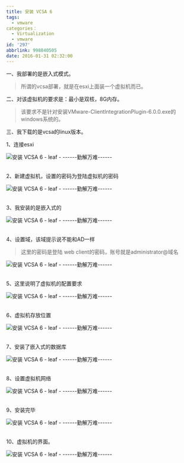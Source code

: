 ```yaml
---
title: 安装 VCSA 6
tags:
  - vmware
categories：
  - Virtualization
  - vmware
id: '297'
abbrlink: 998840505
date: 2016-01-31 02:32:00
---
```


一、我部署的是嵌入式模式。  

> 所谓的vcsa部署，就是在esxi上面装一个虚拟机而已。  

二、对该虚拟机的要求是：最小是双核，8G内存。  

> 该要求不是针对安装VMware-ClientIntegrationPlugin-6.0.0.exe的windows系统的。  

三、我下载的是vcsa的linux版本。  
  
1、连接esxi  

![安装 VCSA 6 - leaf - ------勤解万难------](http://img1.ph.126.net/5-VQd2EL9vflWP86Z0xHaA==/6608500289539539973.png "安装 VCSA 6 - leaf - ------勤解万难------")

   
2、新建虚拟机，设置的密码为登陆虚拟机的密码  

![安装 VCSA 6 - leaf - ------勤解万难------](http://img1.ph.126.net/AHDbx0ZCPY5j_W3XMtBa2w==/6598274831460123562.png "安装 VCSA 6 - leaf - ------勤解万难------")

   
3、我安装的是嵌入式的  

![安装 VCSA 6 - leaf - ------勤解万难------](http://img0.ph.126.net/-8GOhPIwFVy0vkY6w-Iozg==/6630719220515633301.png "安装 VCSA 6 - leaf - ------勤解万难------")

   
4、设置域，该域提示说不能和AD一样  

> 这里的密码是登陆 web client的密码，账号就是administrator@域名  

![安装 VCSA 6 - leaf - ------勤解万难------](http://img2.ph.126.net/I_wRJVoK_7tb9R5JGvk0GQ==/2487957319163734031.png "安装 VCSA 6 - leaf - ------勤解万难------")

   
5、这里说明了虚拟机的配置要求  

![安装 VCSA 6 - leaf - ------勤解万难------](http://img2.ph.126.net/eqkgkiTGDmgHlVSSMzbXzw==/6631308558750196301.png "安装 VCSA 6 - leaf - ------勤解万难------")

   
6、虚拟机存放位置  

![安装 VCSA 6 - leaf - ------勤解万难------](http://img0.ph.126.net/5ipcgGKpIazPKUIAhISOqw==/6631306359726940788.png "安装 VCSA 6 - leaf - ------勤解万难------")

   
7、安装了嵌入式的数据库  

![安装 VCSA 6 - leaf - ------勤解万难------](http://img0.ph.126.net/YB-xSeVqTlkG4t5tFI8r-A==/6597170921728686795.png "安装 VCSA 6 - leaf - ------勤解万难------")

   
8、设置虚拟机网络  

![安装 VCSA 6 - leaf - ------勤解万难------](http://img1.ph.126.net/6wm5JB9WA5QrBqgrrDFuHg==/6598275930971751355.png "安装 VCSA 6 - leaf - ------勤解万难------")

   
9、安装完毕  

![安装 VCSA 6 - leaf - ------勤解万难------](http://img1.ph.126.net/at0Q2Nof1tBsLBxYc_3hCg==/6619251314236185709.png "安装 VCSA 6 - leaf - ------勤解万难------")

   
10、虚拟机的界面。  

![安装 VCSA 6 - leaf - ------勤解万难------](http://img1.ph.126.net/oJRzII8jAhr_z5SOaoqSDg==/6630616965934467178.png "安装 VCSA 6 - leaf - ------勤解万难------")